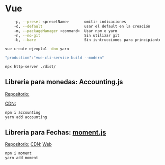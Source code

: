 # Vue

```bash
    -p, --preset <presetName>       omitir indicaciones
    -d, --default                   usar el default en la creación
    -m, --packageManager <command>  Usar npm o yarn
    -n, --no-git                    Sin utilizar git
    -b, --bare                      Sin isntrucciones para principiantes
```

```bash
vue create ejemplo1 -dnm yarn
```

```js
"production":"vue-cli-service build --modern"
```

```bash
npx http-server ./dist/
```

## Libreria para monedas: Accounting.js

[Repositorio:](http://openexchangerates.github.io/accounting.js/)

[CDN:](https://raw.githubusercontent.com/openexchangerates/accounting.js/master/accounting.js)

```bash
npm i accounting
yarn add accounting
```
## Libreria para Fechas: [moment.js](https://momentjs.com/)

[Repositorio:](https://github.com/moment/moment/)
[CDN:](https://cdnjs.cloudflare.com/ajax/libs/moment.js/2.14.1/moment-with-locales.js)
[Web](https://momentjs.com/)

```bash
npm i moment
yarn add moment
```